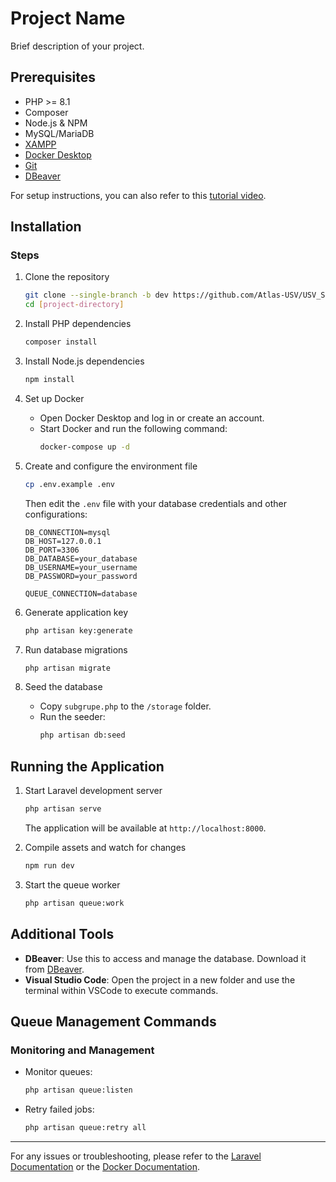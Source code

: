 # Project Name

Brief description of your project.

## Prerequisites

- PHP >= 8.1
- Composer
- Node.js & NPM
- MySQL/MariaDB
- [XAMPP](https://www.apachefriends.org/index.html)
- [Docker Desktop](https://docs.docker.com/desktop/setup/install/windows-install/)
- [Git](https://git-scm.com/downloads)
- [DBeaver](https://dbeaver.io/download/)

For setup instructions, you can also refer to this [tutorial video](https://www.youtube.com/watch?v=iBaM5LYgyPk&t=1375s).

## Installation

### Steps

1. Clone the repository
   ```bash
   git clone --single-branch -b dev https://github.com/Atlas-USV/USV_Schedulling.git
   cd [project-directory]
   ```

2. Install PHP dependencies
   ```bash
   composer install
   ```

3. Install Node.js dependencies
   ```bash
   npm install
   ```

4. Set up Docker
   - Open Docker Desktop and log in or create an account.
   - Start Docker and run the following command:
     ```bash
     docker-compose up -d
     ```

5. Create and configure the environment file
   ```bash
   cp .env.example .env
   ```
   Then edit the `.env` file with your database credentials and other configurations:
   ```env
   DB_CONNECTION=mysql
   DB_HOST=127.0.0.1
   DB_PORT=3306
   DB_DATABASE=your_database
   DB_USERNAME=your_username
   DB_PASSWORD=your_password

   QUEUE_CONNECTION=database
   ```

6. Generate application key
   ```bash
   php artisan key:generate
   ```

7. Run database migrations
   ```bash
   php artisan migrate
   ```

8. Seed the database
   - Copy `subgrupe.php` to the `/storage` folder.
   - Run the seeder:
     ```bash
     php artisan db:seed
     ```

## Running the Application

1. Start Laravel development server
   ```bash
   php artisan serve
   ```
   The application will be available at `http://localhost:8000`.

2. Compile assets and watch for changes
   ```bash
   npm run dev
   ```

3. Start the queue worker
   ```bash
   php artisan queue:work
   ```

## Additional Tools

- **DBeaver**: Use this to access and manage the database. Download it from [DBeaver](https://dbeaver.io/download/).
- **Visual Studio Code**: Open the project in a new folder and use the terminal within VSCode to execute commands.

## Queue Management Commands

### Monitoring and Management

- Monitor queues:
  ```bash
  php artisan queue:listen
  ```
- Retry failed jobs:
  ```bash
  php artisan queue:retry all
  ```

---

For any issues or troubleshooting, please refer to the [Laravel Documentation](https://laravel.com/docs) or the [Docker Documentation](https://docs.docker.com/).
